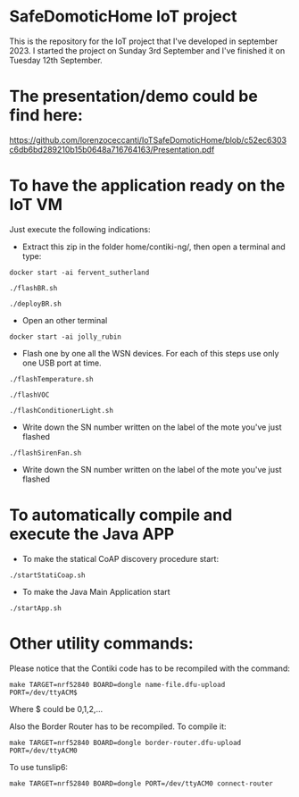 # SafeDomoticHome IoT project
This is the repository for the IoT project that I've developed in september 2023.
I started the project on Sunday 3rd September and I've finished it on Tuesday 12th September.

# The presentation/demo could be find here:
https://github.com/lorenzoceccanti/IoTSafeDomoticHome/blob/c52ec6303c6db6bd289210b15b0648a716764163/Presentation.pdf
# To have the application ready on the IoT VM
Just execute the following indications:
- Extract this zip in the folder home/contiki-ng/, then open a terminal and type:
```
docker start -ai fervent_sutherland
```
```
./flashBR.sh
```
```
./deployBR.sh
```
- Open an other terminal
```
docker start -ai jolly_rubin
```
- Flash one by one all the WSN devices. For each of this steps use only one USB port at time.
```
./flashTemperature.sh
```
```
./flashVOC
```
```
./flashConditionerLight.sh
```
- Write down the SN number written on the label of the mote you've just flashed
```
./flashSirenFan.sh
```
- Write down the SN number written on the label of the mote you've just flashed

# To automatically compile and execute the Java APP
- To make the statical CoAP discovery procedure start:
```
./startStatiCoap.sh
```
- To make the Java Main Application start
```
./startApp.sh
```
# Other utility commands:
Please notice that the Contiki code has to be recompiled with the command:
```
make TARGET=nrf52840 BOARD=dongle name-file.dfu-upload PORT=/dev/ttyACM$
```
Where $ could be 0,1,2,...

Also the Border Router has to be recompiled. To compile it:
```
make TARGET=nrf52840 BOARD=dongle border-router.dfu-upload PORT=/dev/ttyACM0
```
To use tunslip6:
```
make TARGET=nrf52840 BOARD=dongle PORT=/dev/ttyACM0 connect-router
```
